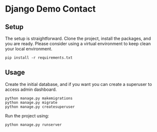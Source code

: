 # Django Demo Contact

## Setup

The setup is straightforward. Clone the project, install the packages, and you are ready.
Please consider using a virtual environment to keep clean your local environment.

```shell
pip install -r requirements.txt
```

## Usage

Create the initial database, and if you want you can create a superuser to access admin dashboard.

```shell
python manage.py makemigrations
python manage.py migrate
python manage.py createsuperuser
```

Run the project using:

```shell
python manage.py runserver
```
